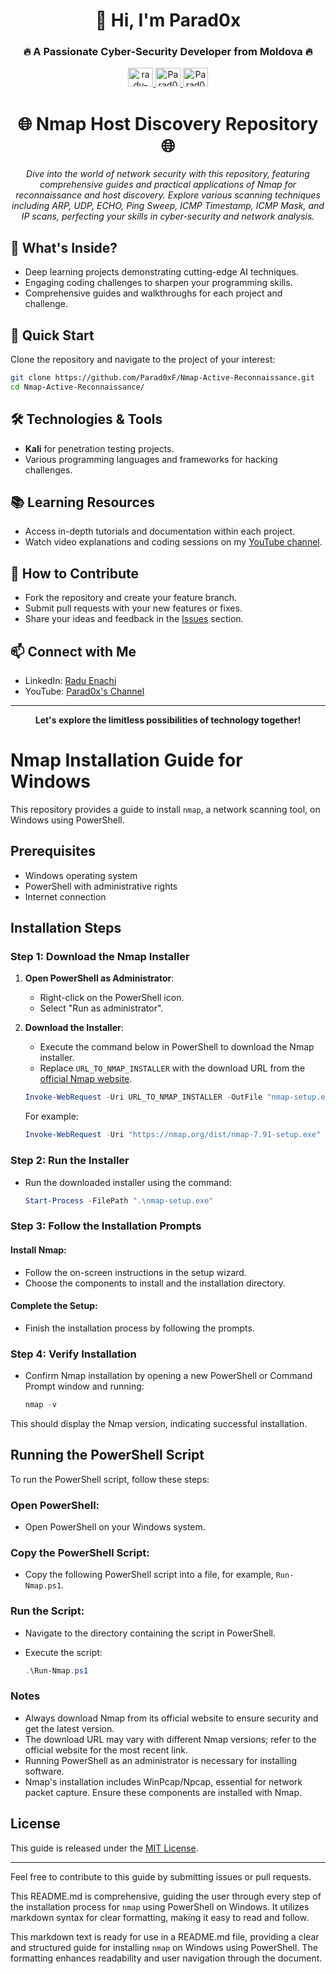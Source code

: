 <h1 align="center">👋 Hi, I'm Parad0x</h1>
<h3 align="center">🔥 A Passionate Cyber-Security Developer from Moldova 🔥</h3>

<p align="center">
    <a href="https://linkedin.com/in/radu-enachi" target="_blank">
        <img src="https://raw.githubusercontent.com/rahuldkjain/github-profile-readme-generator/master/src/images/icons/Social/linked-in-alt.svg" alt="radu-enachi" height="30" width="40"/>
    </a>
    <a href="https://www.youtube.com/channel/UC9jbwalXYXFl2kdZsUNY0Sw" target="_blank">
        <img src="https://raw.githubusercontent.com/rahuldkjain/github-profile-readme-generator/master/src/images/icons/Social/youtube.svg" alt="Parad0x's YouTube" height="30" width="40"/>
    </a>
    <a href="http://raensec.com" target="_blank">
        <img src="https://raw.githubusercontent.com/rahuldkjain/github-profile-readme-generator/master/src/images/icons/Social/external-link.svg" alt="Parad0x's Website" height="30" width="40"/>
    </a>
</p>

<h1 align="center">🌐 Nmap Host Discovery Repository 🌐</h1>
<p align="center">
    <i>Dive into the world of network security with this repository, featuring comprehensive guides and practical applications of Nmap for reconnaissance and host discovery. Explore various scanning techniques including ARP, UDP, ECHO, Ping Sweep, ICMP Timestamp, ICMP Mask, and IP scans, perfecting your skills in cyber-security and network analysis.</i>
</p>



## 🌟 What's Inside?
- Deep learning projects demonstrating cutting-edge AI techniques.
- Engaging coding challenges to sharpen your programming skills.
- Comprehensive guides and walkthroughs for each project and challenge.

## 🚀 Quick Start
Clone the repository and navigate to the project of your interest:
```bash
git clone https://github.com/Parad0xF/Nmap-Active-Reconnaissance.git
cd Nmap-Active-Reconnaissance/
```
## 🛠️ Technologies & Tools
- **Kali** for penetration testing projects.
- Various programming languages and frameworks for hacking challenges.

## 📚 Learning Resources
- Access in-depth tutorials and documentation within each project.
- Watch video explanations and coding sessions on my [YouTube channel](https://www.youtube.com/channel/UC9jbwalXYXFl2kdZsUNY0Sw).

## 🤝 How to Contribute
- Fork the repository and create your feature branch.
- Submit pull requests with your new features or fixes.
- Share your ideas and feedback in the [Issues](https://github.com/your-username/your-repo-name/issues) section.

## 📫 Connect with Me
- LinkedIn: [Radu Enachi](https://linkedin.com/in/radu-enachi)
- YouTube: [Parad0x's Channel](https://www.youtube.com/channel/UC9jbwalXYXFl2kdZsUNY0Sw)

---

<p align="center">
    <b>Let's explore the limitless possibilities of technology together!</b>
</p>

# Nmap Installation Guide for Windows

This repository provides a guide to install `nmap`, a network scanning tool, on Windows using PowerShell.

## Prerequisites

- Windows operating system
- PowerShell with administrative rights
- Internet connection

## Installation Steps

### Step 1: Download the Nmap Installer

1. **Open PowerShell as Administrator**:
   - Right-click on the PowerShell icon.
   - Select "Run as administrator".

2. **Download the Installer**:
   - Execute the command below in PowerShell to download the Nmap installer. 
   - Replace `URL_TO_NMAP_INSTALLER` with the download URL from the [official Nmap website](https://nmap.org/download.html).

    ```powershell
    Invoke-WebRequest -Uri URL_TO_NMAP_INSTALLER -OutFile "nmap-setup.exe"
    ```

    For example:

    ```powershell
    Invoke-WebRequest -Uri "https://nmap.org/dist/nmap-7.91-setup.exe" -OutFile "nmap-setup.exe"
    ```

### Step 2: Run the Installer

- Run the downloaded installer using the command:

  ```powershell
  Start-Process -FilePath ".\nmap-setup.exe"
### Step 3: Follow the Installation Prompts

#### Install Nmap:
- Follow the on-screen instructions in the setup wizard.
- Choose the components to install and the installation directory.

#### Complete the Setup:
- Finish the installation process by following the prompts.

### Step 4: Verify Installation

- Confirm Nmap installation by opening a new PowerShell or Command Prompt window and running:
  ```powershell
  nmap -v
This should display the Nmap version, indicating successful installation.
## Running the PowerShell Script

To run the PowerShell script, follow these steps:

### Open PowerShell:
- Open PowerShell on your Windows system.

### Copy the PowerShell Script:
- Copy the following PowerShell script into a file, for example, `Run-Nmap.ps1`.

### Run the Script:
- Navigate to the directory containing the script in PowerShell.
- Execute the script:

    ```powershell
    .\Run-Nmap.ps1
### Notes
- Always download Nmap from its official website to ensure security and get the latest version.
- The download URL may vary with different Nmap versions; refer to the official website for the most recent link.
- Running PowerShell as an administrator is necessary for installing software.
- Nmap's installation includes WinPcap/Npcap, essential for network packet capture. Ensure these components are installed with Nmap.

## License

This guide is released under the [MIT License](LICENSE).

---

Feel free to contribute to this guide by submitting issues or pull requests.

This README.md is comprehensive, guiding the user through every step of the installation process for `nmap` using PowerShell on Windows. It utilizes markdown syntax for clear formatting, making it easy to read and follow.

This markdown text is ready for use in a README.md file, providing a clear and structured guide for installing `nmap` on Windows using PowerShell. The formatting enhances readability and user navigation through the document.